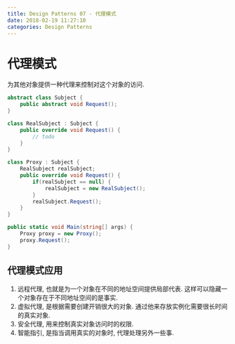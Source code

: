 ```yaml
---
title: Design Patterns 07 - 代理模式
date: 2018-02-19 11:27:10
categories: Design Patterns
---
```

# 代理模式

<!--more-->

为其他对象提供一种代理来控制对这个对象的访问.

```cs
abstract class Subject {
    public abstract void Request();
}

class RealSubject : Subject {
    public override void Request() {
        // todo
    }
}

class Proxy : Subject {
    RealSubject realSubject;
    public override void Request() {
        if(realSubject == null) {
            realSubject = new RealSubject();
        }
        realSubject.Request();
    }
}

public static void Main(string[] args) {
    Proxy proxy = new Proxy();
    proxy.Request();
}
```

## 代理模式应用

1. 远程代理, 也就是为一个对象在不同的地址空间提供局部代表. 这样可以隐藏一个对象存在于不同地址空间的是事实.
2. 虚拟代理, 是根据需要创建开销很大的对象. 通过他来存放实例化需要很长时间的真实对象.
3. 安全代理, 用来控制真实对象访问时的权限.
4. 智能指引, 是指当调用真实的对象时, 代理处理另外一些事.